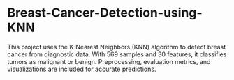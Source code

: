# Breast-Cancer-Detection-using-KNN
This project uses the K-Nearest Neighbors (KNN) algorithm to detect breast cancer from diagnostic data. With 569 samples and 30 features, it classifies tumors as malignant or benign. Preprocessing, evaluation metrics, and visualizations are included for accurate predictions.
